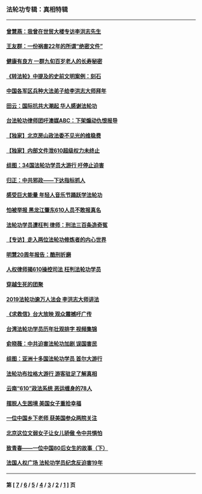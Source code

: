 ### 法轮功专辑：真相特辑
---
#### [曾慧燕：我曾在世贸大楼专访李洪志先生](../../pages/nf4389/n12898729.md?09140430) 
#### [王友群：一份祸害22年的所谓“绝密文件”](../../pages/nf4389/n12871750.md?09140430) 
#### [健康有良方 一群九旬百岁老人的长寿秘密](../../pages/nf4389/n12847475.md?09140430) 
#### [《转法轮》中提及的史前文明案例：刻石](../../pages/nf4389/n12758577.md?09140430) 
#### [中国各军区兵种大法弟子给李洪志大师拜年](../../pages/nf4389/n12750047.md?09140430) 
#### [田云：国际抗共大潮起 华人感谢法轮功](../../pages/nf4389/n12357708.md?09140430) 
#### [台法轮功律师团吁澳媒ABC：下架煽动仇恨报导](../../pages/nf4389/n12279917.md?09140430) 
#### [【独家】北京房山政法委不见光的维稳费](../../pages/nf4389/n12031979.md?09140430) 
#### [【独家】内部文件泄610超级权力未终止](../../pages/nf4389/n12023895.md?09140430) 
#### [组图：34国法轮功学员大游行 吁停止迫害](../../pages/nf4389/n11492658.md?09140430) 
#### [归正：中共邪政——下达指标抓人](../../pages/nf4389/n11474770.md?09140430) 
#### [感受巨大能量 年轻人音乐节踊跃学法轮功](../../pages/nf4389/n11441981.md?09140430) 
#### [怕被举报 黑龙江肇东610人员不敢报真名](../../pages/nf4389/n11436499.md?09140430) 
#### [法轮功学员遭枉判 律师：刑法三百条造奇冤](../../pages/nf4389/n11433943.md?09140430) 
#### [【专访】走入两位法轮功修炼者的内心世界](../../pages/nf4389/n11415623.md?09140430) 
#### [明慧20周年报告：酷刑折磨](../../pages/nf4389/n11387954.md?09140430) 
#### [人权律师揭610操控司法 枉判法轮功学员](../../pages/nf4389/n11313370.md?09140430) 
#### [穿越生死的团聚](../../pages/nf4389/n11258922.md?09140430) 
#### [2019法轮功逾万人法会 李洪志大师讲法](../../pages/nf4389/n11265303.md?09140430) 
#### [《求救信》台大放映 观众震撼吁广传](../../pages/nf4389/n10922251.md?09140430) 
#### [台湾法轮功学员历年壮观排字 视频集锦](../../pages/nf4389/n10878789.md?09140430) 
#### [俞晓薇：中共迫害法轮功加剧 误国害民](../../pages/nf4389/n10859260.md?09140430) 
#### [组图：亚洲十多国法轮功学员 首尔大游行](../../pages/nf4389/n10781149.md?09140430) 
#### [法轮功布拉格大游行 游客驻足了解真相](../../pages/nf4389/n10749360.md?09140430) 
#### [云南“610”政法系统 恶运缠身的78人](../../pages/nf4389/n10747534.md?09140430) 
#### [摆脱人生困境 美国女子重拾幸福](../../pages/nf4389/n10688678.md?09140430) 
#### [一位中国乡下老师 获美国参众两院关注](../../pages/nf4389/n10683927.md?09140430) 
#### [北京这位文弱女子让女儿骄傲 令中共惧怕](../../pages/nf4389/n10668341.md?09140430) 
#### [致青春——一位中国80后女生的故事（下）](../../pages/nf4389/n10642721.md?09140430) 
#### [法国人权广场 法轮功学员纪念反迫害19年](../../pages/nf4389/n10586601.md?09140430) 

---
#### 第 [ [7](./7.md?09140430) / [6](./6.md?09140430) / [5](./5.md?09140430) / [4](./4.md?09140430) / [3](./3.md?09140430) / [2](./2.md?09140430) / [1](./1.md?09140430) ] 页
